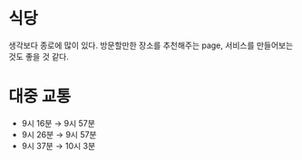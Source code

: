 
# 식당
생각보다 종로에 많이 있다. 방문할만한 장소를 추천해주는 page, 서비스를 만들어보는 것도 좋을 것 같다.

# 대중 교통
- 9시 16분 &rarr; 9시 57분
- 9시 26분 &rarr; 9시 57분
- 9시 37분 &rarr; 10시 3분
